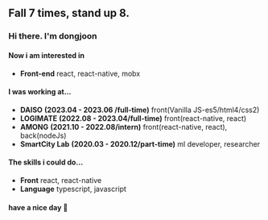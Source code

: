 ## Fall 7 times, stand up 8.
### Hi there. I'm dongjoon</br>
#### Now i am interested in
* __Front-end__ react, react-native, mobx</br>

#### I was working at... <br/>
* __DAISO__ __(2023.04 - 2023.06 /full-time)__ front(Vanilla JS-es5/html4/css2)</br>
* __LOGIMATE__ __(2022.08 - 2023.04/full-time)__ front(react-native, react)</br>
* __AMONG__ __(2021.10 - 2022.08/intern)__ front(react-native, react), back(nodeJs)<br/>
* __SmartCity Lab__ __(2020.03 - 2020.12/part-time)__ ml developer, researcher</br>

#### The skills i could do...
* __Front__  react, react-native<br/>
* __Language__  typescript, javascript<br/>

#### have a nice day 👋
